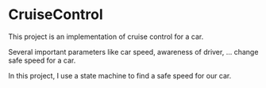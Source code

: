 # CruiseControl
This project is an implementation of cruise control for a car.

Several important parameters like car speed, awareness of driver, ... change safe speed for a car.

In this project, I use a state machine to find a safe speed for our car.
